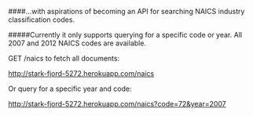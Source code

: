 ####...with aspirations of becoming an API for searching NAICS industry classification codes.

#####Currently it only supports querying for a specific code or year. All 2007 and 2012 NAICS codes are available.

GET /naics to fetch all documents:

http://stark-fjord-5272.herokuapp.com/naics

Or query for a specific year and code:

http://stark-fjord-5272.herokuapp.com/naics?code=72&year=2007